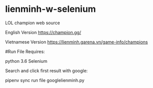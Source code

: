 # lienminh-w-selenium
LOL champion web source

English Version
https://champion.gg/

Vietnamese Version
https://lienminh.garena.vn/game-info/champions

#Run File
Requires:

python 3.6
Selenium 

Search and click first result with google:

pipenv sync
run file googlelienminh.py